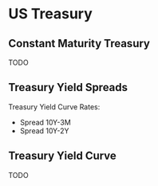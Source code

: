 # US Treasury

## Constant Maturity Treasury

TODO

## Treasury Yield Spreads

Treasury Yield Curve Rates:

- Spread 10Y-3M
- Spread 10Y-2Y

## Treasury Yield Curve

TODO
